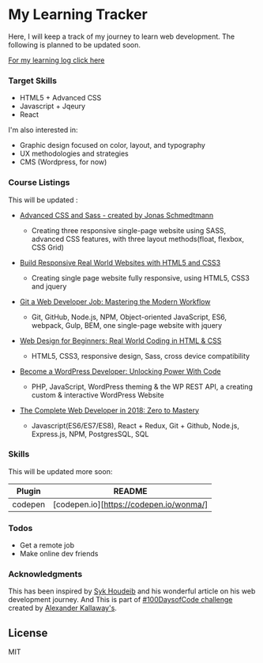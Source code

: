 # My Learning Tracker 

Here, I will keep a track of my journey to learn web development. The following is planned to be updated soon. 

[For my learning log click here](https://github.com/wonma/My-Learning-Tracker/blob/master/log.md "Regular logs of my learning with links, reflections, and information about my learning process")

### Target Skills

  - HTML5 + Advanced CSS
  - Javascript + Jqeury
  - React


I'm also interested in:
  - Graphic design focused on color, layout, and typography
  - UX methodologies and strategies
  - CMS (Wordpress, for now)


### Course Listings

This will be updated :

* [Advanced CSS and Sass - created by Jonas Schmedtmann](https://www.udemy.com/share/1000cABUoac19aQHo=/) 
  - Creating three responsive single-page website using SASS, advanced CSS features, with three layout methods(float, flexbox, CSS Grid)
  
* [Build Responsive Real World Websites with HTML5 and CSS3](https://www.udemy.com/share/10002sBUoac19aQHo=/) 
  - Creating single page website fully responsive, using HTML5, CSS3 and jquery
  
* [Git a Web Developer Job: Mastering the Modern Workflow](https://www.udemy.com/share/10016aBUoac19aQHo=/) 
  - Git, GitHub, Node.js, NPM, Object-oriented JavaScript, ES6, webpack, Gulp, BEM, one single-page website with jquery
  
* [Web Design for Beginners: Real World Coding in HTML & CSS](https://www.udemy.com/share/1000mQBUoac19aQHo=/) 
  - HTML5, CSS3, responsive design, Sass, cross device compatibility
  
* [Become a WordPress Developer: Unlocking Power With Code](https://www.udemy.com/share/1000FwBUoac19aQHo=/) 
  - PHP, JavaScript, WordPress theming & the WP REST API, a creating custom & interactive WordPress Website
  
* [The Complete Web Developer in 2018: Zero to Mastery](https://www.udemy.com/share/1000scBUoac19aQHo=/) 
  - Javascript(ES6/ES7/ES8), React + Redux, Git + Github, Node.js, Express.js, NPM, PostgresSQL, SQL



### Skills

This will be updated more soon:

| Plugin | README |
| ------ | ------ |
| codepen | [codepen.io][https://codepen.io/wonma/] |




### Todos

 - Get a remote job
 - Make online dev friends

### Acknowledgments

This has been inspired by [Syk Houdeib](https://twitter.com/Syknapse) and his wonderful article on his web development journey. And This is part of [#100DaysofCode challenge](https://github.com/Kallaway/100-days-of-code) created by [Alexander Kallaway's](https://twitter.com/ka11away).

License
----
MIT
